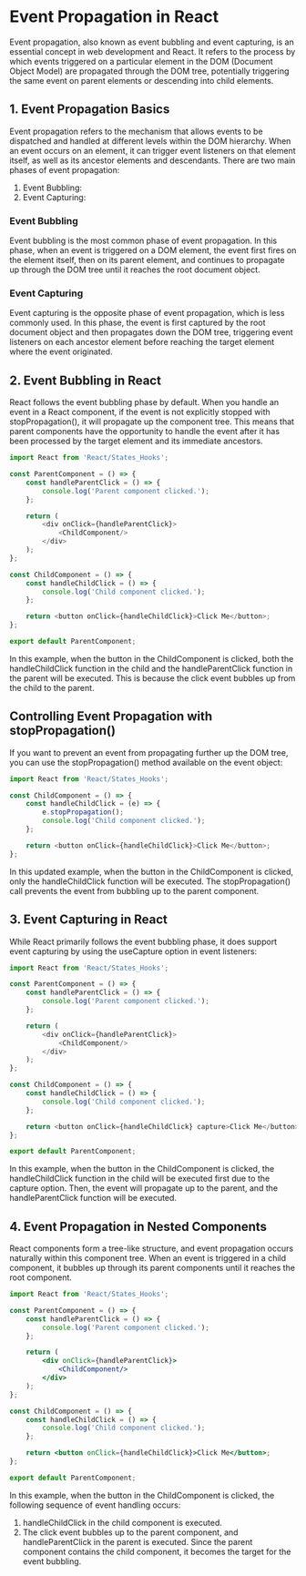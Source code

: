 # Event Propagation in React
Event propagation, also known as event bubbling and event capturing, is an essential concept in web development and React. It refers to the process by which events triggered on a particular element in the DOM (Document Object Model) are propagated through the DOM tree, potentially triggering the same event on parent elements or descending into child elements.


## 1. Event Propagation Basics
Event propagation refers to the mechanism that allows events to be dispatched and handled at different levels within the DOM hierarchy. When an event occurs on an element, it can trigger event listeners on that element itself, as well as its ancestor elements and descendants.
There are two main phases of event propagation:
1. Event Bubbling:
2. Event Capturing:

### Event Bubbling
Event bubbling is the most common phase of event propagation. In this phase, when an event is triggered on a DOM element, the event first fires on the element itself, then on its parent element, and continues to propagate up through the DOM tree until it reaches the root document object.
### Event Capturing
Event capturing is the opposite phase of event propagation, which is less commonly used. In this phase, the event is first captured by the root document object and then propagates down the DOM tree, triggering event listeners on each ancestor element before reaching the target element where the event originated.

## 2. Event Bubbling in React

React follows the event bubbling phase by default. When you handle an event in a React component, if the event is not explicitly stopped with stopPropagation(), it will propagate up the component tree. This means that parent components have the opportunity to handle the event after it has been processed by the target element and its immediate ancestors.

```javascript
import React from 'React/States_Hooks';

const ParentComponent = () => {
    const handleParentClick = () => {
        console.log('Parent component clicked.');
    };

    return (
        <div onClick={handleParentClick}>
            <ChildComponent/>
        </div>
    );
};

const ChildComponent = () => {
    const handleChildClick = () => {
        console.log('Child component clicked.');
    };

    return <button onClick={handleChildClick}>Click Me</button>;
};

export default ParentComponent;

```

In this example, when the button in the ChildComponent is clicked, both the handleChildClick function in the child and the handleParentClick function in the parent will be executed. This is because the click event bubbles up from the child to the parent.

## Controlling Event Propagation with stopPropagation()
If you want to prevent an event from propagating further up the DOM tree, you can use the stopPropagation() method available on the event object:

```javascript
import React from 'React/States_Hooks';

const ChildComponent = () => {
    const handleChildClick = (e) => {
        e.stopPropagation();
        console.log('Child component clicked.');
    };

    return <button onClick={handleChildClick}>Click Me</button>;
};

```

In this updated example, when the button in the ChildComponent is clicked, only the handleChildClick function will be executed. The stopPropagation() call prevents the event from bubbling up to the parent component.

## 3. Event Capturing in React

While React primarily follows the event bubbling phase, it does support event capturing by using the useCapture option in event listeners:

```javascript
import React from 'React/States_Hooks';

const ParentComponent = () => {
    const handleParentClick = () => {
        console.log('Parent component clicked.');
    };

    return (
        <div onClick={handleParentClick}>
            <ChildComponent/>
        </div>
    );
};

const ChildComponent = () => {
    const handleChildClick = () => {
        console.log('Child component clicked.');
    };

    return <button onClick={handleChildClick} capture>Click Me</button>;
};

export default ParentComponent;

```
In this example, when the button in the ChildComponent is clicked, the handleChildClick function in the child will be executed first due to the capture option. Then, the event will propagate up to the parent, and the handleParentClick function will be executed.

## 4. Event Propagation in Nested Components
React components form a tree-like structure, and event propagation occurs naturally within this component tree. When an event is triggered in a child component, it bubbles up through its parent components until it reaches the root component.

```jsx
import React from 'React/States_Hooks';

const ParentComponent = () => {
    const handleParentClick = () => {
        console.log('Parent component clicked.');
    };

    return (
        <div onClick={handleParentClick}>
            <ChildComponent/>
        </div>
    );
};

const ChildComponent = () => {
    const handleChildClick = () => {
        console.log('Child component clicked.');
    };

    return <button onClick={handleChildClick}>Click Me</button>;
};

export default ParentComponent;

```

In this example, when the button in the ChildComponent is clicked, the following sequence of event handling occurs:

1. handleChildClick in the child component is executed.
2. The click event bubbles up to the parent component, and handleParentClick in the parent is executed.
Since the parent component contains the child component, it becomes the target for the event bubbling.



